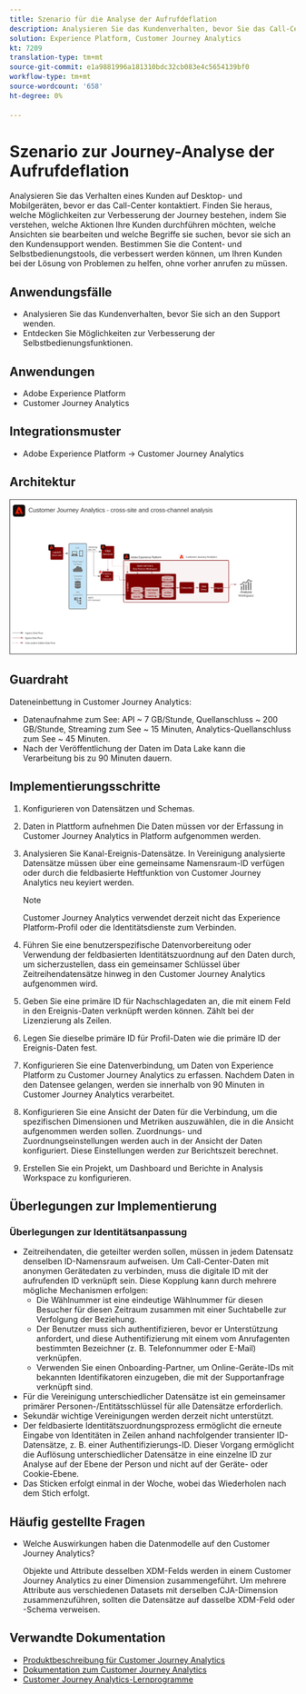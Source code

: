 ```yaml
---
title: Szenario für die Analyse der Aufrufdeflation
description: Analysieren Sie das Kundenverhalten, bevor Sie das Call-Center kontaktieren.
solution: Experience Platform, Customer Journey Analytics
kt: 7209
translation-type: tm+mt
source-git-commit: e1a9881996a181310bdc32cb083e4c5654139bf0
workflow-type: tm+mt
source-wordcount: '658'
ht-degree: 0%

---
```



# Szenario zur Journey-Analyse der Aufrufdeflation

Analysieren Sie das Verhalten eines Kunden auf Desktop- und Mobilgeräten, bevor er das Call-Center kontaktiert. Finden Sie heraus, welche Möglichkeiten zur Verbesserung der Journey bestehen, indem Sie verstehen, welche Aktionen Ihre Kunden durchführen möchten, welche Ansichten sie bearbeiten und welche Begriffe sie suchen, bevor sie sich an den Kundensupport wenden. Bestimmen Sie die Content- und Selbstbedienungstools, die verbessert werden können, um Ihren Kunden bei der Lösung von Problemen zu helfen, ohne vorher anrufen zu müssen.

## Anwendungsfälle

* Analysieren Sie das Kundenverhalten, bevor Sie sich an den Support wenden.
* Entdecken Sie Möglichkeiten zur Verbesserung der Selbstbedienungsfunktionen.

## Anwendungen

* Adobe Experience Platform
* Customer Journey Analytics

## Integrationsmuster

* Adobe Experience Platform → Customer Journey Analytics

## Architektur

<img src="assets/CJA.svg" alt="Referenzarchitektur für das Customer Journey Analytics-Blueprint" style="border:1px solid #4a4a4a" />

## Guardraht

Dateneinbettung in Customer Journey Analytics:

* Datenaufnahme zum See: API ~ 7 GB/Stunde, Quellanschluss ~ 200 GB/Stunde, Streaming zum See ~ 15 Minuten, Analytics-Quellanschluss zum See ~ 45 Minuten.
* Nach der Veröffentlichung der Daten im Data Lake kann die Verarbeitung bis zu 90 Minuten dauern.

## Implementierungsschritte

1. Konfigurieren von Datensätzen und Schemas.
1. Daten in Plattform aufnehmen
Die Daten müssen vor der Erfassung in Customer Journey Analytics in Platform aufgenommen werden.
1. Analysieren Sie Kanal-Ereignis-Datensätze.
In Vereinigung analysierte Datensätze müssen über eine gemeinsame Namensraum-ID verfügen oder durch die feldbasierte Heftfunktion von Customer Journey Analytics neu keyiert werden. 

   >[!NOTE]
   >
   >Customer Journey Analytics verwendet derzeit nicht das Experience Platform-Profil oder die Identitätsdienste zum Verbinden.

1. Führen Sie eine benutzerspezifische Datenvorbereitung oder Verwendung der feldbasierten Identitätszuordnung auf den Daten durch, um sicherzustellen, dass ein gemeinsamer Schlüssel über Zeitreihendatensätze hinweg in den Customer Journey Analytics aufgenommen wird.
1. Geben Sie eine primäre ID für Nachschlagedaten an, die mit einem Feld in den Ereignis-Daten verknüpft werden können. Zählt bei der Lizenzierung als Zeilen.
1. Legen Sie dieselbe primäre ID für Profil-Daten wie die primäre ID der Ereignis-Daten fest.
1. Konfigurieren Sie eine Datenverbindung, um Daten von Experience Platform zu Customer Journey Analytics zu erfassen. Nachdem Daten in den Datensee gelangen, werden sie innerhalb von 90 Minuten in Customer Journey Analytics verarbeitet.
1. Konfigurieren Sie eine Ansicht der Daten für die Verbindung, um die spezifischen Dimensionen und Metriken auszuwählen, die in die Ansicht aufgenommen werden sollen. Zuordnungs- und Zuordnungseinstellungen werden auch in der Ansicht der Daten konfiguriert. Diese Einstellungen werden zur Berichtszeit berechnet.
1. Erstellen Sie ein Projekt, um Dashboard und Berichte in Analysis Workspace zu konfigurieren.

## Überlegungen zur Implementierung

### Überlegungen zur Identitätsanpassung

* Zeitreihendaten, die geteilter werden sollen, müssen in jedem Datensatz denselben ID-Namensraum aufweisen. Um Call-Center-Daten mit anonymen Gerätedaten zu verbinden, muss die digitale ID mit der aufrufenden ID verknüpft sein. Diese Kopplung kann durch mehrere mögliche Mechanismen erfolgen:
   * Die Wählnummer ist eine eindeutige Wählnummer für diesen Besucher für diesen Zeitraum zusammen mit einer Suchtabelle zur Verfolgung der Beziehung.
   * Der Benutzer muss sich authentifizieren, bevor er Unterstützung anfordert, und diese Authentifizierung mit einem vom Anrufagenten bestimmten Bezeichner (z. B. Telefonnummer oder E-Mail) verknüpfen.
   * Verwenden Sie einen Onboarding-Partner, um Online-Geräte-IDs mit bekannten Identifikatoren einzugeben, die mit der Supportanfrage verknüpft sind.
* Für die Vereinigung unterschiedlicher Datensätze ist ein gemeinsamer primärer Personen-/Entitätsschlüssel für alle Datensätze erforderlich.
* Sekundär wichtige Vereinigungen werden derzeit nicht unterstützt.
* Der feldbasierte Identitätszuordnungsprozess ermöglicht die erneute Eingabe von Identitäten in Zeilen anhand nachfolgender transienter ID-Datensätze, z. B. einer Authentifizierungs-ID. Dieser Vorgang ermöglicht die Auflösung unterschiedlicher Datensätze in eine einzelne ID zur Analyse auf der Ebene der Person und nicht auf der Geräte- oder Cookie-Ebene.
* Das Sticken erfolgt einmal in der Woche, wobei das Wiederholen nach dem Stich erfolgt.

## Häufig gestellte Fragen

* Welche Auswirkungen haben die Datenmodelle auf den Customer Journey Analytics?

   Objekte und Attribute desselben XDM-Felds werden in einem Customer Journey Analytics zu einer Dimension zusammengeführt. Um mehrere Attribute aus verschiedenen Datasets mit derselben CJA-Dimension zusammenzuführen, sollten die Datensätze auf dasselbe XDM-Feld oder -Schema verweisen.

## Verwandte Dokumentation

* [Produktbeschreibung für Customer Journey Analytics](https://helpx.adobe.com/legal/product-descriptions/customer-journey-analytics.html)
* [Dokumentation zum Customer Journey Analytics](https://experienceleague.adobe.com/docs/customer-journey-analytics.html)
* [Customer Journey Analytics-Lernprogramme](https://experienceleague.adobe.com/docs/customer-journey-analytics-learn/tutorials/overview.html)

